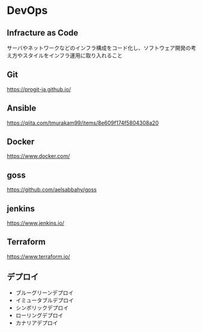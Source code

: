 # DevOps

## Infracture as Code
サーバやネットワークなどのインフラ構成をコード化し、ソフトウェア開発の考え方やスタイルをインフラ運用に取り入れること

## Git
https://progit-ja.github.io/

## Ansible
https://qiita.com/tmurakam99/items/8e609f174f5804308a20

## Docker
https://www.docker.com/

## goss
https://github.com/aelsabbahy/goss

## jenkins
https://www.jenkins.io/

## Terraform
https://www.terraform.io/

## デプロイ
* ブルーグリーンデプロイ
* イミュータブルデプロイ
* シンボリックデプロイ
* ローリングデプロイ
* カナリアデプロイ